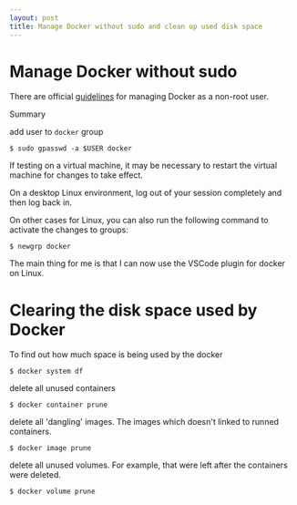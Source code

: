 ```yaml
---
layout: post
title: Manage Docker without sudo and clean up used disk space
---
```


Manage Docker without sudo
==========================

There are official [guidelines](https://docs.docker.com/engine/install/linux-postinstall/#manage-docker-as-a-non-root-user) for managing Docker as a non-root user.

Summary

add user to `docker` group

```
$ sudo gpasswd -a $USER docker
```

If testing on a virtual machine, it may be necessary to restart the virtual machine for changes to take effect.

On a desktop Linux environment, log out of your session completely and then log back in.

On other cases for Linux, you can also run the following command to activate the changes to groups:

```
$ newgrp docker
```

The main thing for me is that I can now use the VSCode plugin for docker on Linux.

Clearing the disk space used by Docker
======================================

To find out how much space is being used by the docker

```
$ docker system df
```

delete all unused containers

```
$ docker container prune
```

delete all 'dangling' images. The images which doesn't linked to runned containers.

```
$ docker image prune
```

delete all unused volumes. For example, that were left after the containers were deleted.

```
$ docker volume prune
```
